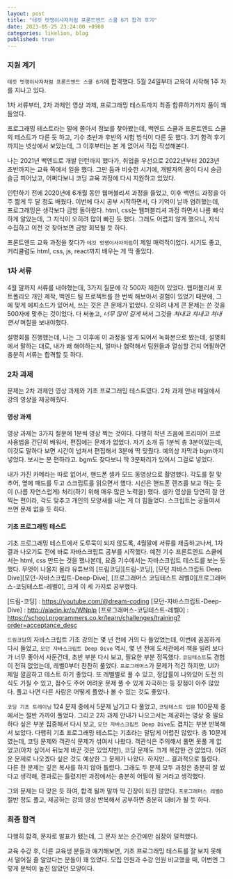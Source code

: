 ```yaml
---
layout: post
title: "테킷 멋쟁이사자처럼 프론드엔드 스쿨 6기 합격 후기"
date: 2023-05-25 23:24:00 +0900
categories: likelion, blog
published: true
---
```


### 지원 계기

`테킷 멋쟁이사자처럼 프론드엔드 스쿨 6기`에 합격했다.
5월 24일부터 교육이 시작해 1주 차를 지나고 있다.

1차 서류부터, 2차 과제인 영상 과제, 프로그래밍 테스트까지 최종 합류하기까지 품이 꽤 들었다.

프로그래밍 테스트라는 말에 쫄아서 정보를 찾아봤는데, 백엔드 스쿨과 프론트엔드 스쿨의 테스트가 다른 듯 하고, 기수 초반과 후반의 시험 방식이 다른 듯 했다.
3기 합격 후기까지는 넷상에서 보았는데, 그 이후부터는 본 게 없어서 직접 작성해본다.

나는 2021년 백엔드로 개발 인턴까지 했다가, 취업을 우선으로 2022년부터 2023년 초반까지는 교육 쪽에서 일을 했다.
그만 둠과 비슷한 시기에, 개발자의 꿈이 다시 슬금슬금 피어났고, 어쩌다보니 코딩 교육 과정에 다시 지원하고 있었다.

인턴하기 전에 2020년에 6개월 동안 웹퍼블리셔 과정을 들었고, 이후 백엔드 과정을 아주 짧게 두 달 정도 배웠다.
이번에 다시 공부 시작하면서, 다 기억이 날까 염려했는데, 프로그래밍은 생각보다 금방 돌아왔다.
html, css는 웹퍼블리셔 과정 하면서 나름 빠삭하게 알았는데, 그 지식이 오히려 많이 빠진 듯 했다. 그래도 어렵지 않게 했으니, 지식 수집하고 이전 것 찾아보면 금방 회복될 듯 하다.

프론트엔드 교육 과정을 찾다가 `테킷 멋쟁이사자처럼`이 제일 매력적이었다. 시기도 좋고, 커리큘럼도 html, css, js, react까지 배우는 게 딱 좋았다.

### 1차 서류

4월 말까지 서류를 내야했는데, 3가지 질문에 각 500자 제한이 있었다.
웹퍼블리셔 포트폴리오 개인 제작, 백엔드 팀 프로젝트를 한 번씩 해보아서 경험이 있었기 때문에, 그에 맞게 에피소드가 있어서, 쓰는 것은 큰 문제가 없었다. 오히려 내게 큰 문제는 쓴 것을 500자에 맞추는 것이었다. 다 써놓고, _너무 많이 길게_ 써서 그것을 _쳐내고 쳐내고 쳐내면서_ 며칠을 보내야했다.

설명회를 진행했는데, 나는 그 이후에 이 과정을 알게 되어서 녹화본으로 봤는데, 설명회에서 말하는 대로, 내가 왜 해야하는지, 얼마나 협력해서 팀원들과 열심할 건지 어필하면 충분히 서류는 합격할 듯 하다.

### 2차 과제

문제는 2차 과제인 영상 과제와 기초 프로그래밍 테스트였다.
2차 과제 안내 메일에서 강의 영상을 제공해줬다.

#### 영상 과제

영상 과제는 3가지 질문에 1분씩 영상 찍는 것이다.
다행히 작년 즈음에 프리미어 프로 사용법을 간단히 배워서, 편집에는 문제가 없었다.
자기 소개 등 1분씩 총 3분이었는데, 이것도 말하다 보면 시간이 넘쳐서 편집해서 3분에 딱 맞췄다.
예의상 자막과 bgm까지 넣었다. 보시는 분 편하라고. bgm도 찾다보니 딱 3분짜리가 있어서 그걸로 넣었다.

내가 가진 카메라는 따로 없어서, 핸드폰 셀카 모드 동영상으로 촬영했다. 각도를 잘 맞추어, 옆에 패드를 두고 스크립트를 읽으면서 했다. 시선은 핸드폰 렌즈를 보고 하는 듯이 (나름 자연스럽게) 처리(하기 위해 매우 많은 노력을) 했다. 셀카 영상을 당연히 잘 안찍는 편이라, 각도 맞추고 개인의 모양새를 내는 게 더 힘들었다. 스크립트는 공들여서 쓰면 문제 없을 듯 하다.

#### 기초 프로그래밍 테스트

기초 프로그래밍 테스트에서 도루묵이 되지 않도록, 4월말에 서류를 제출하고나서, 1차 결과 나오기도 전에 바로 자바스크립트 공부를 시작했다.
예전 기수 프론트엔드 스쿨에서는 html, css 만드는 것을 했나본데, 요즘 기수에서는 자바스크립트 테스트를 보는 듯 했다. 무엇이 나올지 몰라 유튜브의 [드림코딩][드림-코딩], [모던 자바스크립트 Deep Dive][모던-자바스크립트-Deep-Dive], [프로그래머스 코딩테스트 레벨0][프로그래머스-코딩테스트-레벨0], 크게 이 세 가지로 공부했다.

[드림-코딩] : https://youtube.com/@dream-coding
[모던-자바스크립트-Deep-Dive] : http://aladin.kr/p/WNplp
[프로그래머스-코딩테스트-레벨0] : https://school.programmers.co.kr/learn/challenges/training?order=acceptance_desc

`드림코딩`의 자바스크립트 기초 강의는 몇 년 전에 거의 다 들었었는데, 이번에 꼼꼼하게 다시 들었고,
`모던 자바스크립트 Deep Dive` 역시, 몇 년 전에 도서관에서 책을 빌려 보다가 너무 좋아서 사둔건데, 초반 부분 다시 보고, 필요한 부분 정독했다.
`코딩테스트`도 경험이 전혀 없었는데, 레벨0부터 찬찬히 풀었다. `프로그래머스`가 문제가 적긴 하지만, UI가 제일 깔끔하고 테스트 하기 좋았다. 또 레벨별로 풀 수 있고, 정답률이 나와있어 도전 의식도 가질 수 있고, 점수도 주어 어려운 문제 풀 수 있게 자극하는 등 장점이 아주 많았다. 풀고 나면 다른 사람은 어떻게 풀었나 볼 수 있는 것도 좋았다.

`코딩 기초 트레이닝` 124 문제 중에서 5문제 남기고 다 풀었고, `코딩테스트 입문` 100문제 중에서는 절반 가까이 풀었다. 그리고 2차 과제 안내가 나오고서는 제공하는 영상 중 필요하다 싶은 부분 집중해서 다시 보고, `모던 자바스크립트 Deep Dive`도 겹치는 부분 반복해서 보았다.
다행히 기초 프로그래밍 테스트는 기초라는 말답게 어렵진 않았다. 총 10문제였는데, 코딩 문제와 객관식 문제가 섞여서 나왔다. 객관식은 주의해서 풀면 못풀 게 없었고(아차 싶어서 뒤늦게 바꾼 것은 있었지만), 코딩 문제도 크게 복잡한 건 없었다.
어려운 문제로 나오겠다 싶은 것도 예상한 그 문제가 나왔다. 하지만... 결과적으로 틀렸다.
다른 한 문제는 깊은 복사를 하지 않아 틀렸다. 그래도 두 문제 모두 과정은 충분히 잘 썼다고 생각해, 결과로는 틀렸지만 과정에서는 충분히 어필이 될 거라고 생각했다.

그외 문제는 다 맞은 듯 하여, 합격 될까 말까 막 긴장이 되진 않았다.
`프로그래머스 레벨0` 절반 정도 풀고, 제공하는 강의 영상 반복해서 공부하면 충분히 대비가 될 듯 하다.

### 최종 합격

다행히 합격, 문자로 발표가 됐는데, 그 문자 보는 순간에만 심장이 덜컥했다.

교육 수강 후, 다른 교육생 분들과 얘기해보면, 기초 프로그래밍 테스트를 잘 보지 못해서 떨어질 줄 알았다는 분들이 꽤 있었다.
모집 인원과 수강 인원 비교했을 때, 이번엔 그렇게 문턱이 높진 않았던 모양이다.
